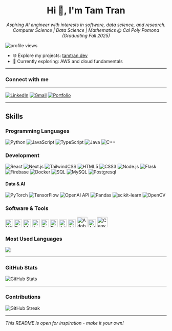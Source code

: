 <h1 align="center">Hi 👋, I'm Tam Tran</h1>
<p align="center">
  <em>Aspiring AI engineer with interests in software, data science, and research.<br>
  Computer Science | Data Science | Mathematics @ Cal Poly Pomona (Graduating Fall 2025)</em>
</p>

<p>
  <img src="https://komarev.com/ghpvc/?username=itistamtran&style=flat-square&color=blue" alt="profile views"/>
</p>


- 🌐 Explore my projects: [tamtran.dev](https://tamtran.vercel.app/projects)
- 🚀 Currently exploring: AWS and cloud fundamentals

---

### Connect with me
---
[![LinkedIn](https://img.shields.io/badge/LinkedIn-blue?logo=linkedin)](https://www.linkedin.com/in/tamtran-/)
[![Gmail](https://img.shields.io/badge/Gmail-red?logo=gmail&logoColor=white)](mailto:itistamtran@gmail.com)
[![Portfolio](https://img.shields.io/badge/Portfolio-website?logo=githubpages)](https://tamtran.vercel.app)

---

## Skills

### Programming Languages
![Python](https://img.shields.io/badge/-Python-333?style=flat&logo=python)
![JavaScript](https://img.shields.io/badge/-JavaScript-333?style=flat&logo=javascript)
![TypeScript](https://img.shields.io/badge/-TypeScript-333?style=flat&logo=typescript)
![Java](https://img.shields.io/badge/-Java-333?style=flat&logo=java)
![C++](https://img.shields.io/badge/-C++-333?style=flat&logo=cplusplus)

### Development
![React](https://img.shields.io/badge/-React-333?style=flat&logo=react)
![Next.js](https://img.shields.io/badge/-Next.js-333?style=flat&logo=next.js)
![TailwindCSS](https://img.shields.io/badge/-TailwindCSS-333?style=flat&logo=tailwindcss)
![HTML5](https://img.shields.io/badge/-HTML5-333?style=flat&logo=html5)
![CSS3](https://img.shields.io/badge/-CSS3-333?style=flat&logo=css3)
![Node.js](https://img.shields.io/badge/-Node.js-333?style=flat&logo=node.js)
![Flask](https://img.shields.io/badge/-Flask-333?style=flat&logo=flask)
![Firebase](https://img.shields.io/badge/-Firebase-333?style=flat&logo=firebase)
![Docker](https://img.shields.io/badge/-Docker-333?style=flat&logo=docker)
![SQL](https://img.shields.io/badge/-SQL-333?style=flat&logo=mysql)
![MySQL](https://img.shields.io/badge/-MySQL-333?style=flat&logo=mysql)
![Postgresql](https://img.shields.io/badge/-Neon-333?style=flat&logo=postgresql)

#### Data & AI
![PyTorch](https://img.shields.io/badge/-PyTorch-333?style=flat&logo=pytorch)
![TensorFlow](https://img.shields.io/badge/-TensorFlow-333?style=flat&logo=tensorflow)
![OpenAI API](https://img.shields.io/badge/-OpenAI_API-333?style=flat&logo=openai)
![Pandas](https://img.shields.io/badge/-Pandas-333?style=flat&logo=pandas)
![scikit-learn](https://img.shields.io/badge/-scikit--learn-333?style=flat&logo=scikitlearn)
![OpenCV](https://img.shields.io/badge/-OpenCV-333?style=flat&logo=opencv)

### Software & Tools

<img src="https://cdn.jsdelivr.net/gh/devicons/devicon/icons/vscode/vscode-original.svg" height="24" title="VS Code"/> <img src="https://cdn.jsdelivr.net/gh/devicons/devicon/icons/pycharm/pycharm-original.svg" height="24" title="PyCharm"/> <img src="https://cdn.jsdelivr.net/gh/devicons/devicon/icons/mysql/mysql-original.svg" height="24" title="MySQL"/> <img src="https://cdn.jsdelivr.net/gh/devicons/devicon/icons/jupyter/jupyter-original.svg" height="24" title="Jupyter Notebook"/> <img src="https://cdn.jsdelivr.net/gh/devicons/devicon/icons/google/google-original.svg" height="24" title="Google Colab"/> <img src="https://cdn.jsdelivr.net/gh/devicons/devicon/icons/figma/figma-original.svg" height="24" title="Figma"/> <img src="https://upload.wikimedia.org/wikipedia/commons/2/20/Photoshop_CC_icon.png" height="24" title="Adobe Photoshop"/> <img src="https://www.freeiconspng.com/img/12094" height="24" title="Adobe Illustrator"/> <img src="https://cdn.simpleicons.org/adobeindesign/FF3366" height="32" title="Adobe InDesign"/> <img src="https://www.vhv.rs/dpng/d/451-4516154_adobe-indesign-cc-logo-png-png-download-adobe.png" height="24" title="Adobe Premiere Pro"/> <img src="https://upload.wikimedia.org/wikipedia/en/thumb/b/bb/Canva_Logo.svg/1280px-Canva_Logo.svg.png" height="32" title="Canva"/>

### Most Used Languages
<img src="https://github-readme-stats.vercel.app/api/top-langs/?username=itistamtran&layout=compact&hide_border=true&theme=dark" />

---

### GitHub Stats

<p>
  <img src="https://github-readme-stats.vercel.app/api?username=itistamtran&show_icons=true&hide_border=true&theme=dark" alt="GitHub Stats" />
</p>

---

### Contributions

![GitHub Streak](https://github-readme-streak-stats.herokuapp.com/?user=itistamtran&hide_border=true&theme=dark)


---

*This README is open for inspiration - make it your own!*
